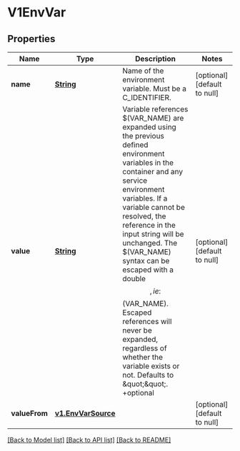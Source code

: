# V1EnvVar
## Properties

Name | Type | Description | Notes
------------ | ------------- | ------------- | -------------
**name** | [**String**](string.md) | Name of the environment variable. Must be a C_IDENTIFIER. | [optional] [default to null]
**value** | [**String**](string.md) | Variable references $(VAR_NAME) are expanded using the previous defined environment variables in the container and any service environment variables. If a variable cannot be resolved, the reference in the input string will be unchanged. The $(VAR_NAME) syntax can be escaped with a double $$, ie: $$(VAR_NAME). Escaped references will never be expanded, regardless of whether the variable exists or not. Defaults to \&quot;\&quot;. +optional | [optional] [default to null]
**valueFrom** | [**v1.EnvVarSource**](v1.EnvVarSource.md) |  | [optional] [default to null]

[[Back to Model list]](../README.md#documentation-for-models) [[Back to API list]](../README.md#documentation-for-api-endpoints) [[Back to README]](../README.md)

